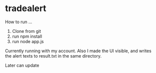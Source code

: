 # tradealert
How to run ...
1. Clone from git
2. run npm install 
3. run node app.js

Currently running with my account. Also I made the UI visible, and writes the alert texts to result.txt in the same directory.

Later can update
